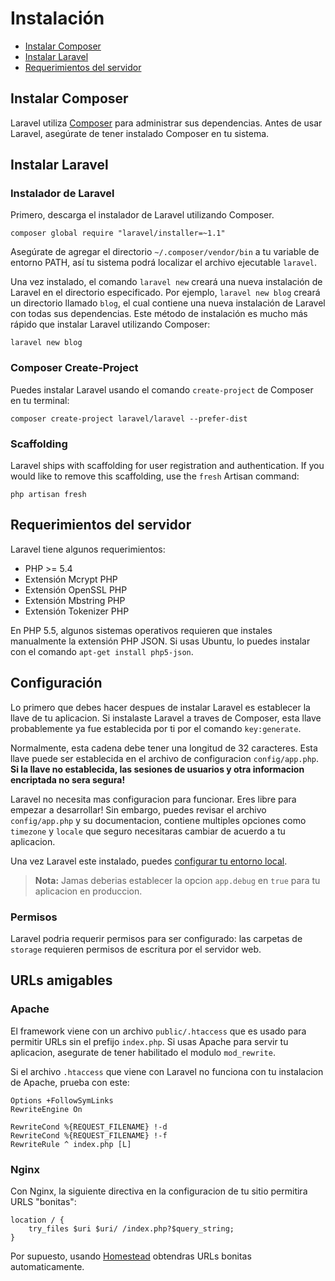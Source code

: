 # Instalación

- [Instalar Composer](#install-composer)
- [Instalar Laravel](#install-laravel)
- [Requerimientos del servidor](#server-requirements)

<a name="install-composer"></a>
## Instalar Composer

Laravel utiliza [Composer](http://getcomposer.org) para administrar sus dependencias. Antes de usar Laravel, asegúrate de tener instalado Composer en tu sistema.

<a name="install-laravel"></a>
## Instalar Laravel

### Instalador de Laravel

Primero, descarga el instalador de Laravel utilizando Composer.

	composer global require "laravel/installer=~1.1"

Asegúrate de agregar el directorio `~/.composer/vendor/bin` a tu variable de entorno PATH, así tu sistema podrá localizar el archivo ejecutable `laravel`.

Una vez instalado, el comando `laravel new` creará una nueva instalación de Laravel en el directorio especificado. Por ejemplo, `laravel new blog` creará un directorio llamado `blog`, el cual contiene una nueva instalación de Laravel con todas sus dependencias. Este método de instalación es mucho más rápido que instalar Laravel utilizando Composer:

	laravel new blog

### Composer Create-Project

Puedes instalar Laravel usando el comando `create-project` de Composer en tu terminal:

	composer create-project laravel/laravel --prefer-dist

### Scaffolding

Laravel ships with scaffolding for user registration and authentication. If you would like to remove this scaffolding, use the `fresh` Artisan command:

    php artisan fresh

<a name="server-requirements"></a>
## Requerimientos del servidor

Laravel tiene algunos requerimientos:

- PHP >= 5.4
- Extensión Mcrypt PHP
- Extensión OpenSSL PHP
- Extensión Mbstring PHP
- Extensión Tokenizer PHP

En PHP 5.5, algunos sistemas operativos requieren que instales manualmente la extensión PHP JSON. Si usas Ubuntu, lo puedes instalar con el comando `apt-get install php5-json`.

<a name="configuration"></a>
## Configuración

Lo primero que debes hacer despues de instalar Laravel es establecer la llave de tu aplicacion. Si instalaste Laravel a traves de Composer, esta llave probablemente ya fue establecida por ti por el comando `key:generate`.

Normalmente, esta cadena debe tener una longitud de 32 caracteres. Esta llave puede ser establecida en el archivo de configuracion `config/app.php`. **Si la llave no establecida, las sesiones de usuarios y otra informacion encriptada no sera segura!**

Laravel no necesita mas configuracion para funcionar. Eres libre para empezar a desarrollar! Sin embargo, puedes revisar el archivo `config/app.php` y su documentacion, contiene multiples opciones como `timezone` y `locale` que seguro necesitaras cambiar de acuerdo a tu aplicacion.

Una vez Laravel este instalado, puedes [configurar tu entorno local](/5.0/configuration#environment-configuration).

> **Nota:** Jamas deberias establecer la opcion `app.debug` en `true` para tu aplicacion en produccion.

<a name="permissions"></a>
### Permisos

Laravel podria requerir permisos para ser configurado: las carpetas de `storage` requieren permisos de escritura por el servidor web.

<a name="pretty-urls"></a>
## URLs amigables

### Apache

El framework viene con un archivo `public/.htaccess` que es usado para permitir URLs sin el prefijo `index.php`. Si usas Apache para servir tu aplicacion, asegurate de tener habilitado el modulo `mod_rewrite`.

Si el archivo `.htaccess` que viene con Laravel no funciona con tu instalacion de Apache, prueba con este:

	Options +FollowSymLinks
	RewriteEngine On

	RewriteCond %{REQUEST_FILENAME} !-d
	RewriteCond %{REQUEST_FILENAME} !-f
	RewriteRule ^ index.php [L]

### Nginx

Con Nginx, la siguiente directiva en la configuracion de tu sitio permitira URLS "bonitas":

    location / {
        try_files $uri $uri/ /index.php?$query_string;
    }

Por supuesto, usando [Homestead](/5.0/homestead) obtendras URLs bonitas automaticamente.
